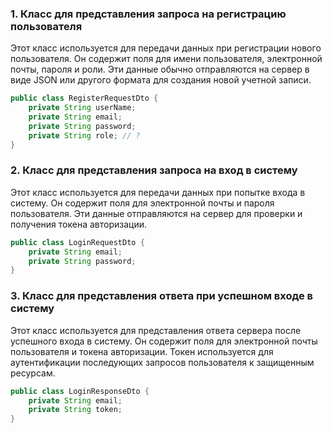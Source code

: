 ### 1. Класс для представления запроса на регистрацию пользователя

Этот класс используется для передачи данных при регистрации нового пользователя. Он содержит поля для имени пользователя, электронной почты, пароля и роли. Эти данные обычно отправляются на сервер в виде JSON или другого формата для создания новой учетной записи.

```java
public class RegisterRequestDto {
    private String userName;
    private String email;
    private String password;
    private String role; // ?
}
```

### 2. Класс для представления запроса на вход в систему

Этот класс используется для передачи данных при попытке входа в систему. Он содержит поля для электронной почты и пароля пользователя. Эти данные отправляются на сервер для проверки и получения токена авторизации.

```java
public class LoginRequestDto {
    private String email;
    private String password;
}
```

### 3. Класс для представления ответа при успешном входе в систему

Этот класс используется для представления ответа сервера после успешного входа в систему. Он содержит поля для электронной почты пользователя и токена авторизации. Токен используется для аутентификации последующих запросов пользователя к защищенным ресурсам.


```java
public class LoginResponseDto {
    private String email;
    private String token;
}
```
